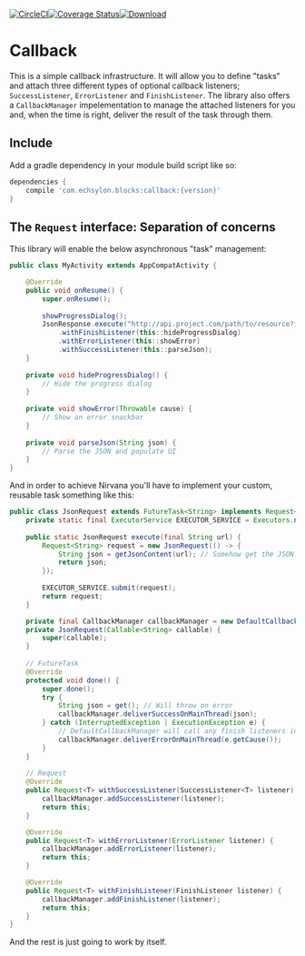 [![CircleCI](https://circleci.com/gh/echsylon/blocks-callback.svg?style=shield)](https://circleci.com/gh/echsylon/blocks-callback)[![Coverage Status](https://coveralls.io/repos/github/echsylon/blocks-callback/badge.svg)](https://coveralls.io/github/echsylon/blocks-callback)[![Download](https://api.bintray.com/packages/echsylon/maven/callback/images/download.svg)](https://bintray.com/echsylon/maven/callback/_latestVersion)
# Callback
This is a simple callback infrastructure. It will allow you to define "tasks" and attach three different types of optional callback listeners; `SuccessListener`, `ErrorListener` and `FinishListener`. The library also offers a `CallbackManager` impelementation to manage the attached listeners for you and, when the time is right, deliver the result of the task through them.

## Include
Add a gradle dependency in your module build script like so:
```groovy
dependencies {
    compile 'com.echsylon.blocks:callback:{version}'
}
```

## The `Request` interface: Separation of concerns
This library will enable the below asynchronous "task" management:

```java
public class MyActivity extends AppCompatActivity {

    @Override
    public void onResume() {
        super.onResume();
        
        showProgressDialog();
        JsonResponse.execute("http://api.project.com/path/to/resource?id=123")
            .withFinishListener(this::hideProgressDialog)
            .withErrorListener(this::showError)
            .withSuccessListener(this::parseJson);
    }
    
    private void hideProgressDialog() {
        // Hide the progress dialog
    }
    
    private void showError(Throwable cause) {
        // Show an error snackbar
    }
    
    private void parseJson(String json) {
        // Parse the JSON and populate UI
    }
}
```

And in order to achieve Nirvana you'll have to implement your custom, reusable task something like this:

```java
public class JsonRequest extends FutureTask<String> implements Request<String> {
    private static final ExecutorService EXECUTOR_SERVICE = Executors.newFixedThreadPool(5);
    
    public static JsonRequest execute(final String url) {
        Request<String> request = new JsonRequest(() -> {
            String json = getJsonContent(url); // Somehow get the JSON. Heavy work.
            return json;
        });
        
        EXECUTOR_SERVICE.submit(request);
        return request;
    }

    private final CallbackManager callbackManager = new DefaultCallbackManager();
    private JsonRequest(Callable<String> callable) {
        super(callable);
    }
    
    // FutureTask
    @Override
    protected void done() {
        super.done();
        try {
            String json = get(); // Will throw on error
            callbackManager.deliverSuccessOnMainThread(json);
        } catch (InterruptedException | ExecutionException e) {
            // DefaultCallbackManager will call any finish listeners internally.
            callbackManager.deliverErrorOnMainThread(e.getCause());
        }
    }
    
    // Request
    @Override
    public Request<T> withSuccessListener(SuccessListener<T> listener) {
        callbackManager.addSuccessListener(listener);
        return this;
    }

    @Override
    public Request<T> withErrorListener(ErrorListener listener) {
        callbackManager.addErrorListener(listener);
        return this;
    }

    @Override
    public Request<T> withFinishListener(FinishListener listener) {
        callbackManager.addFinishListener(listener);
        return this;
    }
}
```

And the rest is just going to work by itself.
